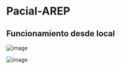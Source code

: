 # Pacial-AREP

## Funcionamiento desde local


![image](https://user-images.githubusercontent.com/54339107/198151200-0eeb390d-b46f-42e7-83f7-6914394df829.png)


![image](https://user-images.githubusercontent.com/54339107/198151828-e2d8cfa7-3f7c-4aa1-b41a-289feb7ef4fb.png)
